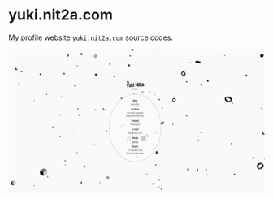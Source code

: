 # yuki.nit2a.com
My profile website [`yuki.nit2a.com`](http://yuki.nit2a.com/) source codes.

[![Screen Capture](https://raw.githubusercontent.com/yuki-nit2a/yuki.nit2a.com/master/readme/screencapture.gif)](http://yuki.nit2a.com/)
